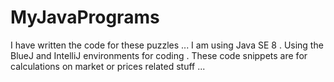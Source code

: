 # MyJavaPrograms
I have written the code for these puzzles ...
I am using Java SE 8 .
Using the BlueJ and IntelliJ environments for coding .
These code snippets are for calculations on market or prices related stuff ...
